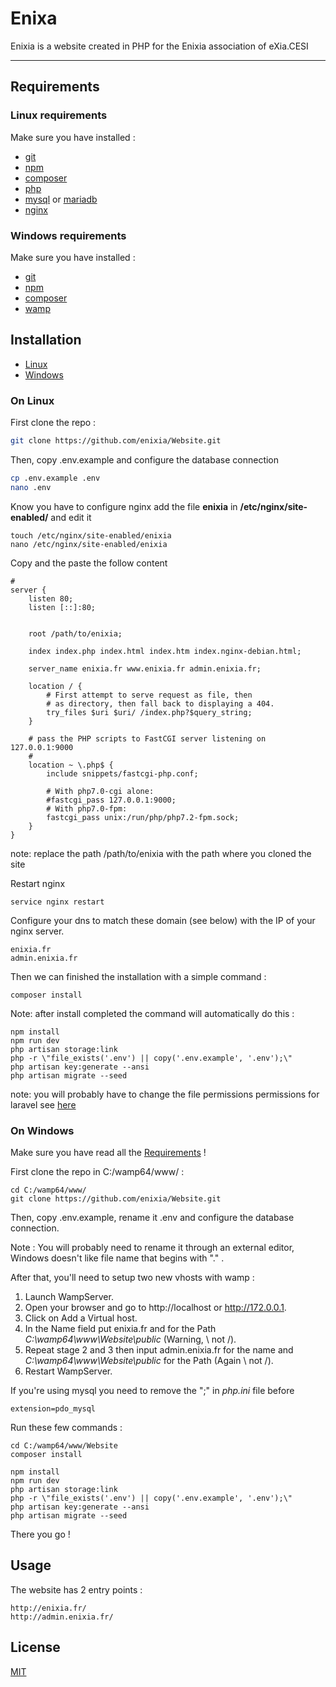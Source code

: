 # Enixa

Enixia is a website created in PHP for the Enixia association of eXia.CESI

-----------------------

## Requirements

### Linux requirements
Make sure you have installed :
- [git](https://git-scm.com/book/fr/v1/D%C3%A9marrage-rapide-Installation-de-Git)
- [npm](https://www.npmjs.com/)
- [composer](https://getcomposer.org/)
- [php](http://php.net/manual/fr/install.php)
- [mysql](https://dev.mysql.com/downloads/installer/) or [mariadb](https://mariadb.com/get-started-with-mariadb/)
- [nginx](https://docs.nginx.com/nginx/admin-guide/installing-nginx/installing-nginx-open-source/)

### Windows requirements
Make sure you have installed :
- [git](https://git-scm.com/book/fr/v1/D%C3%A9marrage-rapide-Installation-de-Git)
- [npm](https://www.npmjs.com/)
- [composer](https://getcomposer.org/)
- [wamp](http://www.wampserver.com/)


## Installation

- [Linux](https://github.com/enixia/Website/tree/Dev#On-Linux)
- [Windows](https://github.com/enixia/Website/tree/Dev#On-Windows)

### On Linux

First clone the repo :

```bash
git clone https://github.com/enixia/Website.git
```

Then, copy .env.example and configure the database connection

```bash
cp .env.example .env
nano .env
```

Know you have to configure nginx add the file **enixia** in **/etc/nginx/site-enabled/** and edit it

```
touch /etc/nginx/site-enabled/enixia
nano /etc/nginx/site-enabled/enixia
```

Copy and the paste the follow content

```
#
server {
	listen 80;
	listen [::]:80;


	root /path/to/enixia;

	index index.php index.html index.htm index.nginx-debian.html;

	server_name enixia.fr www.enixia.fr admin.enixia.fr;

	location / {
		# First attempt to serve request as file, then
		# as directory, then fall back to displaying a 404.
		try_files $uri $uri/ /index.php?$query_string;
	}

	# pass the PHP scripts to FastCGI server listening on 127.0.0.1:9000
	#
	location ~ \.php$ {
		include snippets/fastcgi-php.conf;

		# With php7.0-cgi alone:
		#fastcgi_pass 127.0.0.1:9000;
		# With php7.0-fpm:
		fastcgi_pass unix:/run/php/php7.2-fpm.sock;
	}
}

```

note: replace the path /path/to/enixia with the path where you cloned the site

Restart nginx

```
service nginx restart
```

Configure your dns to match these domain (see below) with the IP of your nginx server.

```
enixia.fr
admin.enixia.fr
```

Then we can finished the installation with a simple command :

```
composer install
```

Note: after install completed the command will automatically do this :

```
npm install
npm run dev
php artisan storage:link
php -r \"file_exists('.env') || copy('.env.example', '.env');\"
php artisan key:generate --ansi
php artisan migrate --seed
```

note: you will probably have to change the file permissions permissions for laravel see [here](https://vijayasankarn.wordpress.com/2017/02/04/securely-setting-file-permissions-for-laravel-framework/)

### On Windows

Make sure you have read all the [Requirements](https://github.com/enixia/Website/tree/Dev#Windows-requirements) !

First clone the repo in C:/wamp64/www/ :

```
cd C:/wamp64/www/
git clone https://github.com/enixia/Website.git
```

Then, copy .env.example, rename it .env and configure the database connection.

Note : You will probably need to rename it through an external editor, Windows doesn't like file name that begins with "." .

After that, you'll need to setup two new vhosts with wamp :
1. Launch WampServer.
2. Open your browser and go to http://localhost or http://172.0.0.1.
3. Click on Add a Virtual host.
4. In the Name field put enixia.fr and for the Path *C:\\wamp64\\www\\Website\\public* (Warning, \\ not /).
5. Repeat stage 2 and 3 then input admin.enixia.fr for the name and *C:\\wamp64\\www\\Website\\public* for the Path (Again \\ not /).
6. Restart WampServer.

If you're using mysql you need to remove the ";" in _php.ini_ file before

```
extension=pdo_mysql
```

Run these few commands :

```
cd C:/wamp64/www/Website
composer install
```

```
npm install
npm run dev
php artisan storage:link
php -r \"file_exists('.env') || copy('.env.example', '.env');\"
php artisan key:generate --ansi
php artisan migrate --seed
```

There you go !

## Usage

The website has 2 entry points :
```
http://enixia.fr/
http://admin.enixia.fr/
```

## License
[MIT](https://choosealicense.com/licenses/mit/)
